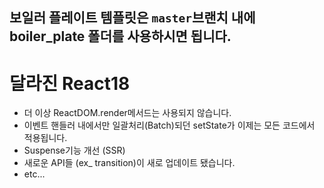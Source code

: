 ## 보일러 플레이트 템플릿은 `master`브랜치 내에 boiler_plate 폴더를 사용하시면 됩니다.

# 달라진 React18

- 더 이상 ReactDOM.render메서드는 사용되지 않습니다.
- 이벤트 핸들러 내에서만 일괄처리(Batch)되던 setState가 이제는 모든 코드에서 적용됩니다.
- Suspense기능 개선 (SSR)
- 새로운 API들 (ex\_ transition)이 새로 업데이트 됐습니다.
- etc...

